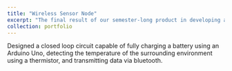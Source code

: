 ```yaml
---
title: "Wireless Sensor Node"
excerpt: "The final result of our semester-long product in developing a closed-loop circuit<br/><img src='/images/WSN.png'>"
collection: portfolio
---
```


Designed a closed loop circuit capable of fully charging a battery using an Arduino Uno, detecting the temperature of the surrounding environment using a thermistor, and transmitting data via bluetooth.
